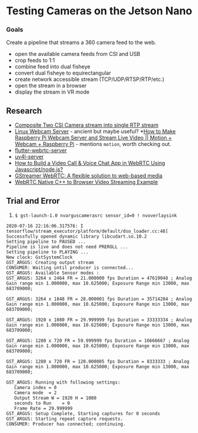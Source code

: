 # Testing Cameras on the Jetson Nano

### Goals

Create a pipeline that streams a 360 camera feed to the web.

* open the available camera feeds from CSI and USB
* crop feeds to 1:1
* combine feed into dual fisheye
* convert dual fisheye to equirectangular
* create network accessible stream (TCP/UDP/RTSP/RTP/etc.)
* open the stream in a browser
* display the stream in VR mode 


## Research

* [Composite Two CSI Camera stream into single RTP stream](https://forums.developer.nvidia.com/t/composite-two-csi-camera-stream-into-single-rtp-stream/127402)
* [Linux Webcam Server](https://www.moreno.marzolla.name/software/linux-webcam-server/) - ancient but maybe useful?
*[How to Make Raspberry Pi Webcam Server and Stream Live Video || Motion + Webcam + Raspberry Pi](https://www.instructables.com/id/How-to-Make-Raspberry-Pi-Webcam-Server-and-Stream-/) - mentions `motion`, worth checking out.
* [flutter-webrtc-server](https://github.com/flutter-webrtc/flutter-webrtc-server)
* [uv4l-server](https://www.linux-projects.org/documentation/uv4l-server/)
* [How to Build a Video Call & Voice Chat App in WebRTC Using Javascript/node.js?](https://medium.com/hackernoon/how-to-build-a-video-call-voice-chat-app-in-webrtc-using-javascript-node-js-d256d434acbc)
* [GStreamer WebRTC: A flexible solution to web-based media](https://opensource.com/article/19/1/gstreamer)
* [WebRTC Native C++ to Browser Video Streaming Example](https://sourcey.com/articles/webrtc-native-to-browser-video-streaming-example)


## Trial and Error

1. `$ gst-launch-1.0 nvarguscamerasrc sensor_id=0 ! nvoverlaysink`

```
2020-07-16 22:16:06.317576: I tensorflow/stream_executor/platform/default/dso_loader.cc:48] Successfully opened dynamic library libcudart.so.10.2
Setting pipeline to PAUSED ...
Pipeline is live and does not need PREROLL ...
Setting pipeline to PLAYING ...
New clock: GstSystemClock
GST_ARGUS: Creating output stream
CONSUMER: Waiting until producer is connected...
GST_ARGUS: Available Sensor modes :
GST_ARGUS: 3264 x 2464 FR = 21.000000 fps Duration = 47619048 ; Analog Gain range min 1.000000, max 10.625000; Exposure Range min 13000, max 683709000;

GST_ARGUS: 3264 x 1848 FR = 28.000001 fps Duration = 35714284 ; Analog Gain range min 1.000000, max 10.625000; Exposure Range min 13000, max 683709000;

GST_ARGUS: 1920 x 1080 FR = 29.999999 fps Duration = 33333334 ; Analog Gain range min 1.000000, max 10.625000; Exposure Range min 13000, max 683709000;

GST_ARGUS: 1280 x 720 FR = 59.999999 fps Duration = 16666667 ; Analog Gain range min 1.000000, max 10.625000; Exposure Range min 13000, max 683709000;

GST_ARGUS: 1280 x 720 FR = 120.000005 fps Duration = 8333333 ; Analog Gain range min 1.000000, max 10.625000; Exposure Range min 13000, max 683709000;

GST_ARGUS: Running with following settings:
   Camera index = 0 
   Camera mode  = 2 
   Output Stream W = 1920 H = 1080 
   seconds to Run    = 0 
   Frame Rate = 29.999999 
GST_ARGUS: Setup Complete, Starting captures for 0 seconds
GST_ARGUS: Starting repeat capture requests.
CONSUMER: Producer has connected; continuing.
```
